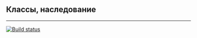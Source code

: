 ## Классы, наследование
---
[![Build status](https://ci.appveyor.com/api/projects/status/6lb8jas97herydb8?svg=true)](https://ci.appveyor.com/project/Pustoletov/classes)
